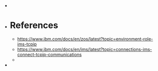 -
- # References
	- https://www.ibm.com/docs/en/zos/latest?topic=environment-role-ims-tcpip
	- https://www.ibm.com/docs/en/ims/latest?topic=connections-ims-connect-tcpip-communications
	-
-